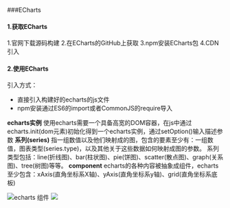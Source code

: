 ###ECharts
#### 1.获取ECharts
1.官网下载源码构建
2.在ECharts的GitHub上获取
3.npm安装ECharts包
4.CDN引入

#### 2.使用ECharts
引入方式：
+ 直接引入构建好的echarts的js文件
+ npm安装通过ES6的import或者CommonJS的require导入

**echarts实例** 使用echarts需要一个具备高宽的DOM容器，在js中通过echarts.init(dom元素)初始化得到一个echarts实例，通过setOption()输入描述参数
**系列(series)** 指一组数值以及他们映射成的图，包含的要素至少有：一组数值，图表类型(series.type)，以及其他关于这些数据如何映射成图的参数。
系列类型包括：line(折线图)、bar(柱状图)、pie(饼图)、scatter(散点图)、graph(关系图)、tree(树图)等等。
**component** echarts的各种内容被抽象成组件，echarts至少包含：xAxis(直角坐标系X轴)、yAxis(直角坐标系y轴)、grid(直角坐标系底板)

![echarts 组件]()
<img src="https://gitee.com/mabing__jkl/img/raw/master/components.jpg">